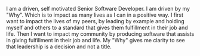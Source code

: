 I am a driven, self motivated Senior Software Developer. I am driven by my "Why". Which is to impact as many lives as I can in a positive way. 
I first want to impact the lives of my peers, by leading by example and holding myself and others to a standard that gives them fulfillment in their job and life. 
Then I want to impact my community by producing software that assists in giving fulfillment in their job and life. 
My "Why" gives me clarity to see that leadership is a decision and not a title. 

